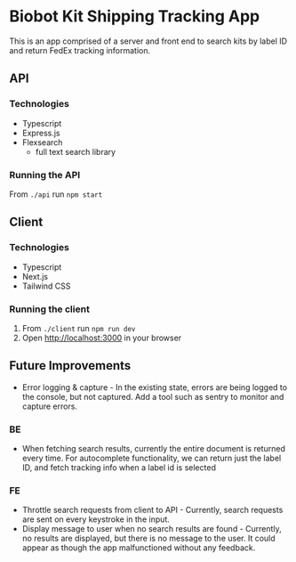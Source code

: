 # Biobot Kit Shipping Tracking App

This is an app comprised of a server and front end to search kits by label ID and return FedEx tracking information.

## API

### Technologies
- Typescript
- Express.js
- Flexsearch
  - full text search library

### Running the API 
From `./api` run `npm start`

## Client

### Technologies
- Typescript
- Next.js
- Tailwind CSS

### Running the client 
1. From `./client` run `npm run dev`
2. Open [http://localhost:3000](http://localhost:3000) in your browser

## Future Improvements

- Error logging & capture - In the existing state, errors are being logged to the console, but not captured. Add a tool such as sentry to monitor and capture errors.

### BE
- When fetching search results, currently the entire document is returned every time. For autocomplete functionality, we can return just the label ID, and fetch tracking info when a label id is selected

### FE
- Throttle search requests from client to API - Currently, search requests are sent on every keystroke in the input.
- Display message to user when no search results are found - Currently, no results are displayed, but there is no message to the user. It could appear as though the app malfunctioned without any feedback.